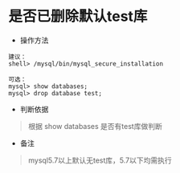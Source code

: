 # 是否已删除默认test库

- 操作方法
```
建议：
shell> /mysql/bin/mysql_secure_installation
```
```
可选：
mysql> show databases;
mysql> drop database test; 
```

- 判断依据
> 根据 show databases 是否有test库做判断

- 备注
> mysql5.7以上默认无test库，5.7以下均需执行

